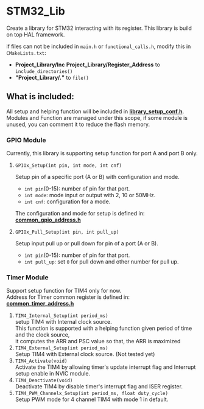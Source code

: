 # STM32_Lib
Create a library for STM32 interacting with its register. This library is build on top HAL framework.

if files can not be included in `main.h` or `functional_calls.h`, modify this in `CMakeLists.txt`:
- **Project_Library/Inc** **Project_Library/Register_Address** to `include_directories()`
- **"Project_Library/*.*"** to `file()`

## What is included:
All setup and helping function will be included in **[library_setup_conf.h](Core/Inc/library_setup_conf.h)**.  
Modules and Function are managed under this scope, if some module is unused, you can comment it to reduce the flash memory.
### GPIO Module
Currently, this library is supporting setup function for port A and port B only.
1. `GPIOx_Setup(int pin, int mode, int cnf)`
   
   Setup pin of a specific port (A or B) with configuration and mode. 
    - `int pin`(0-15): number of pin for that port.
    - `int mode`: mode input or output with 2, 10 or 50MHz.
    - `int cnf`: configuration for a mode.
   
   The configuration and mode for setup is defined in: **[common_gpio_address.h](Project_Library/Register_Address/common_gpio_address.h)**
2. `GPIOx_Pull_Setup(int pin, int pull_up)`
   
   Setup input pull up or pull down for pin of a port (A or B).
   - `int pin`(0-15): number of pin for that port.
   - `int pull_up`: set `0` for pull down and other number for pull up.

### Timer Module
Support setup function for TIM4 only for now.  
Address for Timer common register is defined in: **[common_timer_address.h](Project_Library/Register_Address/common_timer_address.h)** 
1. `TIM4_Internal_Setup(int period_ms)`  
   setup TIM4 with Internal clock source.  
   This function is supported with a helping function given period of time and the clock source,  
   it computes the ARR and PSC value so that, the ARR is maximized
2. `TIM4_External_Setup(int period_ms)`  
   Setup TIM4 with External clock source. (Not tested yet)
3. `TIM4_Activate(void)`  
   Activate the TIM4 by allowing timer's update interrupt flag and Interrupt setup enable in NVIC module. 
4. `TIM4_Deactivate(void)`  
   Deactivate TIM4 by disable timer's interrupt flag and ISER register.
5. `TIM4_PWM_Channelx_Setup(int period_ms, float duty_cycle)`  
   Setup PWM mode for 4 channel TIM4 with mode 1 in default.